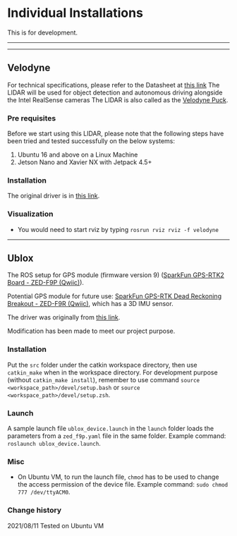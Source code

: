 # Individual Installations

This is for development.

---
---

## Velodyne
For technical specifications, please refer to the Datasheet at [this link](https://velodynelidar.com/downloads/#datasheets%20first)
The LIDAR will be used for object detection and autonomous driving alongside the Intel RealSense cameras
The LIDAR is also called as the [Velodyne Puck](https://velodynelidar.com/products/puck/).

### Pre requisites

Before we start using this LIDAR, please note that the following steps have been tried and tested successfully on the below systems:
1) Ubuntu 16 and above on a Linux Machine
2) Jetson Nano and Xavier NX with Jetpack 4.5+

### Installation

The original driver is in [this link](http://wiki.ros.org/velodyne).

### Visualization
* You would need to start rviz by typing
`rosrun rviz rviz -f velodyne`


---

## Ublox

The ROS setup for GPS module (firmware version 9) ([SparkFun GPS-RTK2 Board - ZED-F9P (Qwiic)](https://www.sparkfun.com/products/15136)).

Potential GPS module for future use: [SparkFun GPS-RTK Dead Reckoning Breakout - ZED-F9R (Qwiic)](https://www.sparkfun.com/products/16344), which has a 3D IMU sensor.

The driver was originally from [this link](https://github.com/KumarRobotics/ublox).

Modification has been made to meet our project purpose.


### Installation

Put the `src` folder under the catkin workspace directory, then use `catkin_make` when in the workspace directory. For development purpose (without `catkin_make install`), remember to use command `source <workspace_path>/devel/setup.bash` or `source <workspace_path>/devel/setup.zsh`.


### Launch

A sample launch file `ublox_device.launch` in the `launch` folder loads the parameters from a `zed_f9p.yaml` file in the same folder. Example command: `roslaunch ublox_device.launch`.


### Misc

- On Ubuntu VM, to run the launch file, `chmod` has to be used to change the access permission of the device file. Example command: `sudo chmod 777 /dev/ttyACM0`.


### Change history

2021/08/11 Tested on Ubuntu VM
